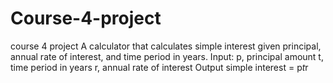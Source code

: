 # Course-4-project
course 4 project
A calculator that calculates simple interest given principal, annual rate of interest, and time period in years.
Input:
   p, principal amount
   t, time period in years
   r, annual rate of interest
Output
   simple interest = p*t*r
